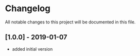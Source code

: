 # Changelog
All notable changes to this project will be documented in this file.

## [1.0.0] - 2019-01-07

- added initial version